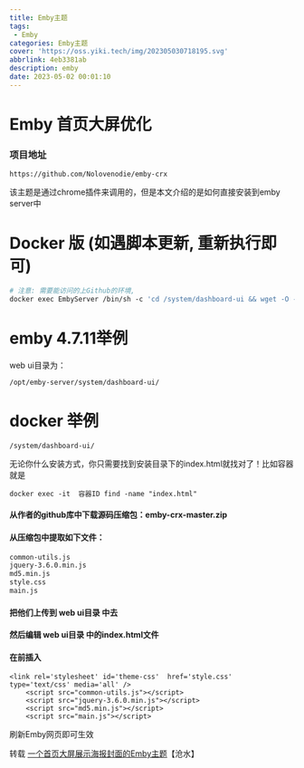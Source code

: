 ```yaml
---
title: Emby主题
tags:
 - Emby
categories: Emby主题
cover: 'https://oss.yiki.tech/img/202305030718195.svg'
abbrlink: 4eb3381ab
description: emby
date: 2023-05-02 00:01:10
---
```


# Emby 首页大屏优化
### 项目地址
```http
https://github.com/Nolovenodie/emby-crx
```
该主题是通过chrome插件来调用的，但是本文介绍的是如何直接安装到emby server中

# Docker 版 (如遇脚本更新, 重新执行即可)
```dockerfile
# 注意: 需要能访问的上Github的环境,
docker exec EmbyServer /bin/sh -c 'cd /system/dashboard-ui && wget -O - https://tinyurl.com/2p97xcpd | sh'
```
# emby 4.7.11举例

 web ui目录为：
````
/opt/emby-server/system/dashboard-ui/
````
# docker 举例
```shell
/system/dashboard-ui/
```
无论你什么安装方式，你只需要找到安装目录下的index.html就找对了！比如容器就是
```shell
docker exec -it  容器ID find -name "index.html"
```

#### 从作者的github库中下载源码压缩包：emby-crx-master.zip

#### 从压缩包中提取如下文件：

````markdown
common-utils.js
jquery-3.6.0.min.js
md5.min.js
style.css
main.js
````
#### 把他们上传到 web ui目录 中去

#### 然后编辑 web ui目录 中的index.html文件

#### 在</head>前插入
````
<link rel='stylesheet' id='theme-css'  href='style.css' type='text/css' media='all' />
    <script src="common-utils.js"></script>
    <script src="jquery-3.6.0.min.js"></script>
    <script src="md5.min.js"></script>
    <script src="main.js"></script>
````

刷新Emby网页即可生效

转载
[一个首页大屏展示海报封面的Emby主题](https://cangshui.net/5167.html)【沧水】